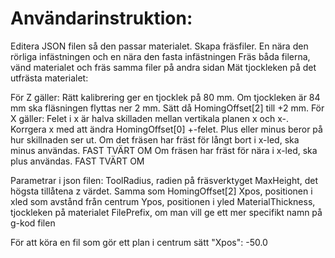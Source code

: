 # Användarinstruktion:
Editera JSON filen så den passar materialet.
Skapa fräsfiler. En nära den rörliga infästningen och en nära den fasta infästningen
Fräs båda filerna, vänd materialet och fräs samma filer på andra sidan
Mät tjockleken på det utfrästa materialet: 

För Z gäller: 
  Rätt kalibrering ger en tjocklek på 80 mm.
  Om tjockleken är 84 mm ska fläsningen flyttas ner 2 mm. Sätt då HomingOffset[2] till +2 mm.
För X gäller:
  Felet i x är halva skilladen mellan vertikala planen x och x-.
  Korrgera x med att ändra HomingOffset[0] +-felet. Plus eller minus beror på hur skillnaden ser ut.
  Om det fräsen har fräst för långt bort i x-led, ska minus användas. FAST TVÄRT OM 
  Om fräsen har fräst för nära i x-led, ska plus användas. FAST TVÄRT OM

Parametrar i json filen:
ToolRadius, radien på fräsverktyget
MaxHeight, det högsta tillåtena z värdet. Samma som HomingOffset[2]
Xpos, positionen i xled som avstånd från centrum
Ypos, positionen i yled 
MaterialThickness, tjockleken på materialet
FilePrefix, om man vill ge ett mer specifikt namn på g-kod filen

För att köra en fil som gör ett plan i centrum sätt "Xpos": -50.0
